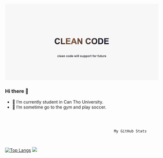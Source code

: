 ![banner](https://github.com/maitrongnhan001/maitrongnhan001/blob/master/untitled.png)

### Hi there 👋
- 🔭 I’m currently student in Can Tho University.
- 🌱 I’m sometime go to the gym and play soccer.


<br><br>

                                                      My GitHub Stats
<br>

[![Top Langs](https://github-readme-stats.vercel.app/api/top-langs/?username=maitrongnhan001&layout=compact)](https://github.com/anuraghazra/github-readme-stats)
<img height="180em" src="https://github-readme-stats.vercel.app/api?username=maitrongnhan001&show_icons=true&hide_border=true&&count_private=true&include_all_commits=true" />      

<!--
**maitrongnhan001/maitrongnhan001** is a ✨ _special_ ✨ repository because its `README.md` (this file) appears on your GitHub profile.

Here are some ideas to get you started:

- 🔭 I’m currently working on ...
- 🌱 I’m currently learning ...
- 👯 I’m looking to collaborate on ...
- 🤔 I’m looking for help with ...
- 💬 Ask me about ...
- 📫 How to reach me: ...
- 😄 Pronouns: ...
- ⚡ Fun fact: ...
-->
